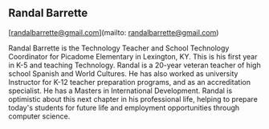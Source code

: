 ## Randal Barrette

[randalbarrette@gmail.com](mailto: randalbarrette@gmail.com)

Randal Barrette is the Technology Teacher and School Technology Coordinator for Picadome Elementary in Lexington, KY.  This is his first year in K-5 and teaching Technology.  Randal is a 20-year veteran teacher of high school Spanish and World Cultures.  He has also worked as university Instructor for K-12 teacher preparation programs, and as an accreditation specialist.  He has a Masters in International Development.  Randal is optimistic about this next chapter in his professional life, helping to prepare today's students for future life and employment opportunities through computer science.
